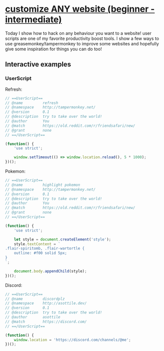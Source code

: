 # [customize ANY website (beginner - intermediate)](https://youtu.be/Cmz6YGzF0PM)

Today I show how to hack on any behaviour you want to a website! user scripts are one of my favorite productivity boost tools.  I show a few ways to use greasemonkey/tampermonkey to improve some websites and hopefully give some inspiration for things you can do too!

## Interactive examples

### UserScript

Refresh:

```js
// ==UserScript==
// @name         refresh
// @namespace    http://tampermonkey.net/
// @version      0.1
// @description  try to take over the world!
// @author       You
// @match        https://old.reddit.com/r/friendsafari/new/
// @grant        none
// ==/UserScript==

(function() {
    'use strict';

    window.setTimeout(() => window.location.reload(), 5 * 1000);
})();
```

Pokemon:

```js
// ==UserScript==
// @name         highlight pokemon
// @namespace    http://tampermonkey.net/
// @version      0.1
// @description  try to take over the world!
// @author       You
// @match        https://old.reddit.com/r/friendsafari/new/
// @grant        none
// ==/UserScript==

(function() {
    'use strict';

    let style = document.createElement('style');
    style.textContent = `
.flair-spiritomb, .flair-wartortle {
    outline: #f00 solid 5px;
}
`;

    document.body.appendChild(style);
})();
```

Discord:

```js
// ==UserScript==
// @name         discordplz
// @namespace    http://asottile.dev/
// @version      0.1
// @description  try to take over the world!
// @author       asottile
// @match        https://discord.com/
// ==/UserScript==

(function() {
    window.location = 'https://discord.com/channels/@me';
})();
```
